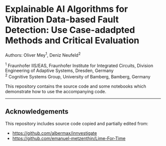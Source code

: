 # Explainable AI Algorithms for Vibration Data-based Fault Detection: Use Case-adadpted Methods and Critical Evaluation  
Authors: Oliver Mey<sup>1</sup>, Deniz Neufeld<sup>2</sup>

<sup>1</sup> Fraunhofer IIS/EAS, Fraunhofer Institute for Integrated Circuits, Division Engineering of Adaptive Systems, Dresden, Germany  
<sup>2</sup> Cognitive Systems Group, University of Bamberg, Bamberg, Germany  

This repository contains the source code and some notebooks which demonstrate how to use the accompanying code.  

---
## Acknowledgements  
This repository includes source code copied and partially edited from:
 - https://github.com/albermax/innvestigate  
 - https://github.com/emanuel-metzenthin/Lime-For-Time
